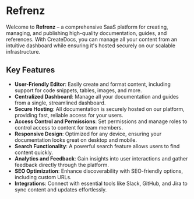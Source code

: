 # Refrenz

Welcome to **Refrenz** – a comprehensive SaaS platform for creating, managing, and publishing high-quality documentation, guides, and references. With CreateDocs, you can manage all your content from an intuitive dashboard while ensuring it's hosted securely on our scalable infrastructure.

## Key Features

- **User-Friendly Editor**: Easily create and format content, including support for code snippets, tables, images, and more.
- **Centralized Dashboard**: Manage all your documentation and guides from a single, streamlined dashboard.
- **Secure Hosting**: All documentation is securely hosted on our platform, providing fast, reliable access for your users.
- **Access Control and Permissions**: Set permissions and manage roles to control access to content for team members.
- **Responsive Design**: Optimized for any device, ensuring your documentation looks great on desktop and mobile.
- **Search Functionality**: A powerful search feature allows users to find content quickly.
- **Analytics and Feedback**: Gain insights into user interactions and gather feedback directly through the platform.
- **SEO Optimization**: Enhance discoverability with SEO-friendly options, including custom URLs.
- **Integrations**: Connect with essential tools like Slack, GitHub, and Jira to sync content and updates effortlessly.
